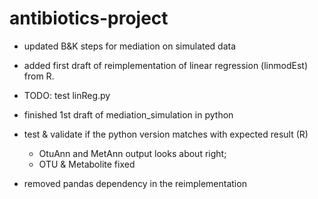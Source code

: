 # antibiotics-project

- updated B&K steps for mediation on simulated data

- added first draft of reimplementation of linear regression (linmodEst) from R.
- TODO: test linReg.py

- finished 1st draft of mediation_simulation in python
- test & validate if the python version matches with expected result (R)
    - OtuAnn and MetAnn output looks about right;
    - OTU & Metabolite fixed
- removed pandas dependency in the reimplementation
